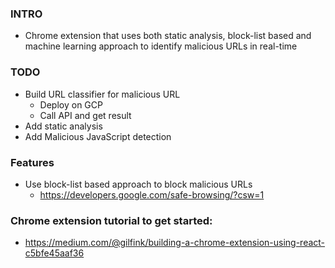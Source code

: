 ### INTRO
- Chrome extension that uses both static analysis, block-list based and machine learning approach to identify malicious URLs in real-time


### TODO
- Build URL classifier for malicious URL
    - Deploy on GCP
    - Call API and get result
- Add static analysis
- Add Malicious JavaScript detection


### Features
- Use block-list based approach to block malicious URLs
    - https://developers.google.com/safe-browsing/?csw=1


### Chrome extension tutorial to get started:
- https://medium.com/@gilfink/building-a-chrome-extension-using-react-c5bfe45aaf36
